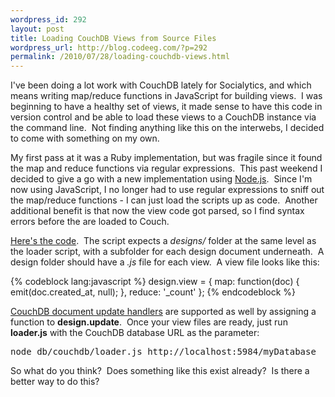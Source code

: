 ```yaml
--- 
wordpress_id: 292
layout: post
title: Loading CouchDB Views from Source Files
wordpress_url: http://blog.codeeg.com/?p=292
permalink: /2010/07/28/loading-couchdb-views.html
---
```

I've been doing a lot work with CouchDB lately for Socialytics, and which means writing map/reduce functions in JavaScript for building views.  I was beginning to have a healthy set of views, it made sense to have this code in version control and be able to load these views to a CouchDB instance via the command line.  Not finding anything like this on the interwebs, I decided to come with something on my own.

My first pass at it was a Ruby implementation, but was fragile since it found the map and reduce functions via regular expressions.  This past weekend I decided to give a go with a new implementation using <a href="http://nodejs.org">Node.js</a>.  Since I'm now using JavaScript, I no longer had to use regular expressions to sniff out the map/reduce functions - I can just load the scripts up as code.  Another additional benefit is that now the view code got parsed, so I find syntax errors before the are loaded to Couch.

<a title="loader.js" href="http://gist.github.com/492124">Here's the code</a>.  The script expects a <em>designs/</em> folder at the same level as the loader script, with a subfolder for each design document underneath.  A design folder should have a <em>.js</em> file for each view.  A view file looks like this:

{% codeblock lang:javascript %}
design.view = {
    map: function(doc) {
        emit(doc.created_at, null);
    },
    reduce: '_count'
};
{% endcodeblock %}

<a href="http://wiki.apache.org/couchdb/Document_Update_Handlers">CouchDB document update handlers</a> are supported as well by assigning a function to <strong>design.update</strong>.  Once your view files are ready, just run <strong>loader.js</strong> with the CouchDB database URL as the parameter:

<pre>node db/couchdb/loader.js http://localhost:5984/myDatabase</pre>

So what do you think?  Does something like this exist already?  Is there a better way to do this?
